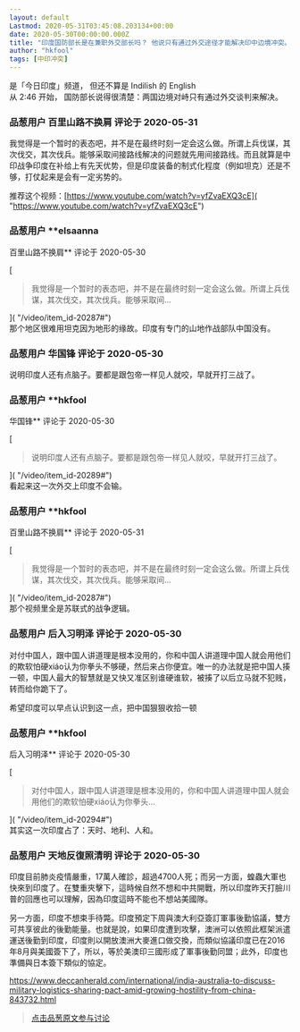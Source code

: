 ```yaml
---
layout: default
Lastmod: 2020-05-31T03:45:08.203134+00:00
date: 2020-05-30T00:00:00.000Z
title: "印度国防部长是在兼职外交部长吗？ 他说只有通过外交途径才能解决印中边境冲突。"
author: "hkfool"
tags: [中印冲突]
---
```


是「今日印度」频道， 但还不算是 Indilish 的 English  
从 2:46 开始， 国防部长说得很清楚：两国边境对峙只有通过外交谈判来解决。

            
### 品葱用户 **百里山路不换肩** 评论于 2020-05-31
        
我觉得是一个暂时的表态吧，并不是在最终时刻一定会这么做。所谓上兵伐谋，其次伐交，其次伐兵。能够采取间接路线解决的问题就先用间接路线。而且就算是中印战争印度在补给上有先天优势，但是印度装备的制式化程度（例如坦克）还是不够，打仗起来是会有一定劣势的。  
  
推荐这个视频：[https://www.youtube.com/watch?v=yfZvaEXQ3cE]( "https://www.youtube.com/watch?v=yfZvaEXQ3cE")
        


            
### 品葱用户 **elsaanna 
百里山路不换肩** 评论于 2020-05-30
        
[

> 我觉得是一个暂时的表态吧，并不是在最终时刻一定会这么做。所谓上兵伐谋，其次伐交，其次伐兵。能够采取间...

]( "/video/item_id-20287#")  
那个地区很难用坦克因为地形的缘故。印度有专门的山地作战部队中国没有。
        


            
### 品葱用户 **华国锋** 评论于 2020-05-30
        
说明印度人还有点脑子。要都是跟包帝一样见人就咬，早就开打三战了。
        


            
### 品葱用户 **hkfool 
华国锋** 评论于 2020-05-30
        
[

> 说明印度人还有点脑子。要都是跟包帝一样见人就咬，早就开打三战了。

]( "/video/item_id-20289#")  
看起来这一次外交上印度不会输。
        


            
### 品葱用户 **hkfool 
百里山路不换肩** 评论于 2020-05-31
        
[

> 我觉得是一个暂时的表态吧，并不是在最终时刻一定会这么做。所谓上兵伐谋，其次伐交，其次伐兵。能够采取间...

]( "/video/item_id-20287#")  
那个视频里全是苏联式的战争逻辑。
        


            
### 品葱用户 **后入习明泽** 评论于 2020-05-30
        
对付中国人，跟中国人讲道理是根本没用的，你和中国人讲道理中国人就会用他们的欺软怕硬xiáo认为你拳头不够硬，然后来占你便宜。唯一的办法就是把中国人揍一顿，中国人最大的智慧就是又快又准区别谁硬谁软，被揍了以后立马就不犯贱，转而给你跪下了。  
  
希望印度可以早点认识到这一点，把中国狠狠收拾一顿
        


            
### 品葱用户 **hkfool 
后入习明泽** 评论于 2020-05-30
        
[

> 对付中国人，跟中国人讲道理是根本没用的，你和中国人讲道理中国人就会用他们的欺软怕硬xiáo认为你拳头...

]( "/video/item_id-20294#")  
其实这一次印度占了：天时、地利、人和。
        


            
### 品葱用户 **天地反復照清明** 评论于 2020-05-30
        
印度目前肺炎疫情嚴重，17萬人確診，超過4700人死；而另一方面，蝗蟲大軍也快來到印度了。在雙重夾擊下，這時候自然不想和中共開戰，所以印度昨天打臉川普的回應也可以理解，因為印度這時不能也不想站美國隊。  
  
另一方面，印度不想束手待斃。印度預定下周與澳大利亞簽訂軍事後勤協議，雙方可共享彼此的後勤能量。也就是說，如果印度遭到攻擊，澳洲可以依照此框架派遣運送後勤到印度，印度則以開放澳洲大麥進口做交換，而類似協議印度已在2016年8月與美國簽下了，所以，等於美澳印三國形成了軍事後勤同盟；此外，印度也準備與日本簽下類似的協定。  
  
  
https://www.deccanherald.com/international/india-australia-to-discuss-military-logistics-sharing-pact-amid-growing-hostility-from-china-843732.html
        






> [点击品葱原文参与讨论](https://pincong.rocks/video/2207)

